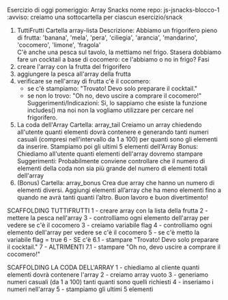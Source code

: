 Esercizio di oggi pomeriggio: Array Snacks
nome repo: js-jsnacks-blocco-1
:avviso: creiamo una sottocartella per ciascun esercizio/snack
1. TuttiFrutti
Cartella array-lista
Descrizione:
Abbiamo un frigorifero pieno di frutta:
'banana', 'mela', 'pera', 'ciliegia', 'arancia', 'mandarino', 'cocomero', 'limone', 'fragola'  
C'è anche una pesca sul tavolo, la mettiamo nel frigo.
Stasera dobbiamo fare un cocktail a base di cocomero: ce l'abbiamo o no in frigo?
Fasi
1. creare l'array con la frutta del frigorifero
2. aggiungere la pesca all'array della frutta
3. verificare se nell'array di frutta c'è il cocomero:
   - se c'è stampiamo: "Trovato! Devo solo preparare il cocktail."
   - se non lo trovo: "Oh no, devo uscire a comprare il cocomero!"
Suggerimenti/Indicazioni:
Sì, lo sappiamo che esiste la funzione includes() ma noi non la vogliamo utilizzare per cercare nel frigorifero.
2. La coda dell'Array
Cartella: array_tail
Creiamo un array chiedendo all'utente quanti elementi dovrà contenere e generando tanti numeri casuali (compresi nell'intervallo da 1 a 100) per quanti sono gli elementi da inserire.
Stampiamo poi gli ultimi 5 elementi dell'Array
Bonus:
Chiediamo all'utente quanti elementi dell'array dovremo stampare
Suggerimenti:
Probabilmente conviene controllare che il numero di elementi della coda non sia più grande del numero di elementi totali dell'array
3.  (Bonus)
Cartella: array_bonus
Crea due array che hanno un numero di elementi diversi.
Aggiungi elementi all’array che ha meno elementi fino a quando ne avrà tanti quanti l’altro.
Buon lavoro e buon divertimento! 

SCAFFOLDING TUTTIFRUTTI
1 - creare array con la lista della frutta
2 - mettere la pesca nell'array
3 - controlliamo ogni elemento dell'array per vedere se c'è il cocomero
3 - creiamo variabile flag 
4 - controlliamo ogni elemento dell'array per vedere se c'è il cocomero
5 - se c'è metto la variabile flag = true 
6 - SE c'è 
    6.1 - stampare "Trovato! Devo solo preparare il cocktail."
7 - ALTRIMENTI
    7.1 - stampare "Oh no, devo uscire a comprare il cocomero!"

SCAFFOLDING LA CODA DELL'ARRAY
1 - chiediamo al cliente quanti elementi dovrà contenere l'array
2 - creiamo array vuoto
3 - generiamo numeri casuali (da 1 a 100) tanti quanti sono quelli richiesti
4 - inseriamo i numeri nell'array
5 - stampiamo gli ultimi 5 elementi






